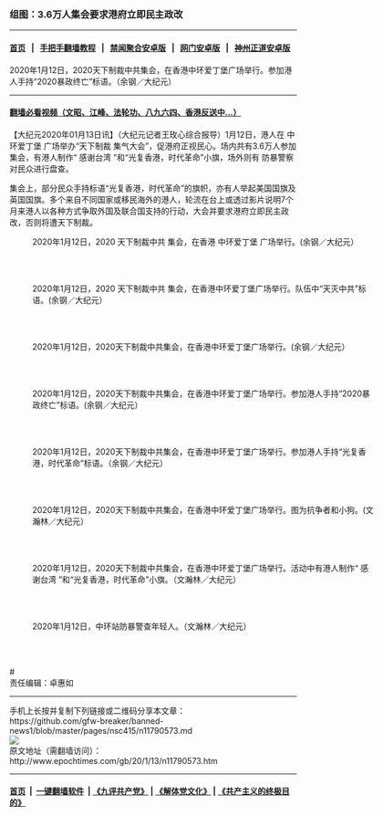 ### 组图：3.6万人集会要求港府立即民主政改
------------------------

#### [首页](https://github.com/gfw-breaker/banned-news1/blob/master/README.md) &nbsp;&nbsp;|&nbsp;&nbsp; [手把手翻墙教程](https://github.com/gfw-breaker/guides/wiki) &nbsp;&nbsp;|&nbsp;&nbsp; [禁闻聚合安卓版](https://github.com/gfw-breaker/bn-android) &nbsp;&nbsp;|&nbsp;&nbsp; [网门安卓版](https://github.com/oGate2/oGate) &nbsp;&nbsp;|&nbsp;&nbsp; [神州正道安卓版](https://github.com/SzzdOgate/update) 



<div><img alt="" class="aligncenter wp-post-image" src="http://i.epochtimes.com/assets/uploads/2020/01/2001120629411501-600x400.jpg"/>
<div class="red16 caption">
 2020年1月12日，2020天下制裁中共集会，在香港中环爱丁堡广场举行。参加港人手持“2020暴政终亡”标语。（余钢／大纪元）
</div>
</div><hr/>

#### [翻墙必看视频（文昭、江峰、法轮功、八九六四、香港反送中...）](http://167.172.214.107/home.html)

<div><p>
 【大纪元2020年01月13日讯】（大纪元记者王玫心综合报导）1月12日，港人在
 <ok href="http://www.epochtimes.com/gb/tag/%E4%B8%AD%E7%8E%AF%E7%88%B1%E4%B8%81%E5%A0%A1.html">
  中环爱丁堡
 </ok>
 广场举办“天下制裁 集气大会”，促港府正视民心。场内共有3.6万人参加集会，有港人制作“
 <ok href="http://www.epochtimes.com/gb/tag/%E6%84%9F%E8%B0%A2%E5%8F%B0%E6%B9%BE.html">
  感谢台湾
 </ok>
 ”和“光复香港，时代革命”小旗，场外则有
 <ok href="http://www.epochtimes.com/gb/tag/%E9%98%B2%E6%9A%B4%E8%AD%A6%E5%AF%9F.html">
  防暴警察
 </ok>
 对民众进行盘查。
</p>
<p>
 集会上，部分民众手持标语“光复香港，时代革命”的旗帜，亦有人举起美国国旗及英国国旗。多个来自不同国家或移民海外的港人，轮流在台上或透过影片说明7个月来港人以各种方式争取外国及联合国支持的行动，大会并要求港府立即民主政改，否则将遭天下制裁。
</p>
<p>
 <center>
 </center>
 <center>
 </center>
 <center>
 </center>
 <center>
 </center>
</p>
<figure class="wp-caption aligncenter" id="attachment_11787711" style="width: 600px">
 <ok href="http://i.epochtimes.com/assets/uploads/2020/01/2001120629501501.jpg">
  <img alt="" class="size-large wp-image-11787711" src="http://i.epochtimes.com/assets/uploads/2020/01/2001120629501501-600x400.jpg" title=""/>
 </ok>
 <br/><figcaption class="wp-caption-text">
  2020年1月12日，2020
  <ok href="http://www.epochtimes.com/gb/tag/%E5%A4%A9%E4%B8%8B%E5%88%B6%E8%A3%81%E4%B8%AD%E5%85%B1.html">
   天下制裁中共
  </ok>
  集会，在香港
  <ok href="http://www.epochtimes.com/gb/tag/%E4%B8%AD%E7%8E%AF%E7%88%B1%E4%B8%81%E5%A0%A1.html">
   中环爱丁堡
  </ok>
  广场举行。(余钢／大纪元）
 </figcaption><br/>
</figure><br/>
<figure class="wp-caption aligncenter" id="attachment_11790605" style="width: 600px">
 <ok href="http://i.epochtimes.com/assets/uploads/2020/01/2001120629471501.jpg">
  <img alt="" class="size-large wp-image-11790605" src="http://i.epochtimes.com/assets/uploads/2020/01/2001120629471501-600x400.jpg" title=""/>
 </ok>
 <br/><figcaption class="wp-caption-text">
  2020年1月12日，2020
  <ok href="http://www.epochtimes.com/gb/tag/%E5%A4%A9%E4%B8%8B%E5%88%B6%E8%A3%81%E4%B8%AD%E5%85%B1.html">
   天下制裁中共
  </ok>
  集会，在香港中环爱丁堡广场举行。队伍中“天灭中共”标语。(余钢／大纪元）
 </figcaption><br/>
</figure><br/>
<figure class="wp-caption aligncenter" id="attachment_11790608" style="width: 600px">
 <ok href="http://i.epochtimes.com/assets/uploads/2020/01/2001120629441501.jpg">
  <img alt="" class="size-large wp-image-11790608" src="http://i.epochtimes.com/assets/uploads/2020/01/2001120629441501-600x400.jpg" title=""/>
 </ok>
 <br/><figcaption class="wp-caption-text">
  2020年1月12日，2020天下制裁中共集会，在香港中环爱丁堡广场举行。(余钢／大纪元）
 </figcaption><br/>
</figure><br/>
<figure class="wp-caption aligncenter" id="attachment_11789007" style="width: 600px">
 <ok href="http://i.epochtimes.com/assets/uploads/2020/01/2001120629411501.jpg">
  <img alt="" class="size-large wp-image-11789007" src="http://i.epochtimes.com/assets/uploads/2020/01/2001120629411501-600x397.jpg" title=""/>
 </ok>
 <br/><figcaption class="wp-caption-text">
  2020年1月12日，2020天下制裁中共集会，在香港中环爱丁堡广场举行。参加港人手持“2020暴政终亡”标语。(余钢／大纪元）
 </figcaption><br/>
</figure><br/>
<figure class="wp-caption aligncenter" id="attachment_11790610" style="width: 600px">
 <ok href="http://i.epochtimes.com/assets/uploads/2020/01/2001120629381501.jpg">
  <img alt="" class="size-large wp-image-11790610" src="http://i.epochtimes.com/assets/uploads/2020/01/2001120629381501-600x439.jpg" title=""/>
 </ok>
 <br/><figcaption class="wp-caption-text">
  2020年1月12日，2020天下制裁中共集会，在香港中环爱丁堡广场举行。参加港人手持“光复香港，时代革命”标语。（余钢／大纪元）
 </figcaption><br/>
</figure><br/>
<figure class="wp-caption aligncenter" id="attachment_11790600" style="width: 600px">
 <ok href="http://i.epochtimes.com/assets/uploads/2020/01/2001120644451501.jpg">
  <img alt="" class="size-large wp-image-11790600" src="http://i.epochtimes.com/assets/uploads/2020/01/2001120644451501-600x400.jpg" title=""/>
 </ok>
 <br/><figcaption class="wp-caption-text">
  2020年1月12日，2020天下制裁中共集会，在香港中环爱丁堡广场举行。图为抗争者和小狗。(文瀚林／大纪元）
 </figcaption><br/>
</figure><br/>
<figure class="wp-caption aligncenter" id="attachment_11790603" style="width: 600px">
 <ok href="http://i.epochtimes.com/assets/uploads/2020/01/2001120644391501.jpg">
  <img alt="" class="size-large wp-image-11790603" src="http://i.epochtimes.com/assets/uploads/2020/01/2001120644391501-600x450.jpg" title=""/>
 </ok>
 <br/><figcaption class="wp-caption-text">
  2020年1月12日，2020天下制裁中共集会，在香港中环爱丁堡广场举行。活动中有港人制作“
  <ok href="http://www.epochtimes.com/gb/tag/%E6%84%9F%E8%B0%A2%E5%8F%B0%E6%B9%BE.html">
   感谢台湾
  </ok>
  ”和“光复香港，时代革命”小旗。（文瀚林／大纪元）
 </figcaption><br/>
</figure><br/>
<figure class="wp-caption aligncenter" id="attachment_11789012" style="width: 600px">
 <ok href="http://i.epochtimes.com/assets/uploads/2020/01/2001120644421501.jpg">
  <img alt="" class="size-large wp-image-11789012" src="http://i.epochtimes.com/assets/uploads/2020/01/2001120644421501-600x450.jpg" title=""/>
 </ok>
 <br/><figcaption class="wp-caption-text">
  2020年1月12日，中环站防暴警查年轻人。（文瀚林／大纪元）
 </figcaption><br/>
</figure><br/>
<p>
 #
 <br/>
 责任编辑：卓惠如
</p>
</div>
<hr/>
手机上长按并复制下列链接或二维码分享本文章：<br/>
https://github.com/gfw-breaker/banned-news1/blob/master/pages/nsc415/n11790573.md <br/>
<a href='https://github.com/gfw-breaker/banned-news1/blob/master/pages/nsc415/n11790573.md'><img src='https://github.com/gfw-breaker/banned-news1/blob/master/pages/nsc415/n11790573.md.png'/></a> <br/>
原文地址（需翻墙访问）：http://www.epochtimes.com/gb/20/1/13/n11790573.htm


------------------------
#### [首页](https://github.com/gfw-breaker/banned-news1/blob/master/README.md) &nbsp;|&nbsp; [一键翻墙软件](https://github.com/gfw-breaker/nogfw/blob/master/README.md) &nbsp;| [《九评共产党》](https://github.com/gfw-breaker/9ping.md/blob/master/README.md#九评之一评共产党是什么) | [《解体党文化》](https://github.com/gfw-breaker/jtdwh.md/blob/master/README.md) | [《共产主义的终极目的》](https://github.com/gfw-breaker/gczydzjmd.md/blob/master/README.md)


<img src='http://gfw-breaker.win/banned-news/pages/nsc415/n11790573.md' width='0px' height='0px'/>